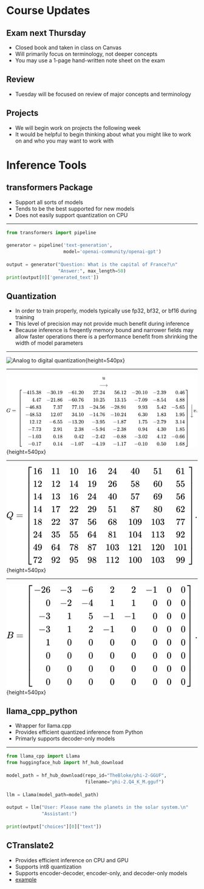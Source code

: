Course Updates
==============

Exam next Thursday
------------------

- Closed book and taken in class on Canvas
- Will primarily focus on terminology, not deeper concepts
- You may use a 1-page hand-written note sheet on the exam

Review
------

- Tuesday will be focused on review of major concepts and terminology

Projects
--------

- We will begin work on projects the following week
- It would be helpful to begin thinking about what you might like to work on and who you may want to work with

Inference Tools
===============

transformers Package
--------------------

- Support all sorts of models
- Tends to be the best supported for new models
- Does not easily support quantization on CPU

---

```python
from transformers import pipeline

generator = pipeline('text-generation',
                     model='openai-community/openai-gpt')

output = generator("Question: What is the capital of France?\n"
                   "Answer:", max_length=50)
print(output[0]['generated_text'])
```

Quantization
------------

- In order to train properly, models typically use fp32, bf32, or bf16 during training
- This level of precision may not provide much benefit during inference
- Because inference is freqently memory bound and narrower fields may allow faster operations there is a performance benefit from shrinking the width of model parameters

---

![Analog to digital quantization](https://upload.wikimedia.org/wikipedia/commons/b/b7/3-bit_resolution_analog_comparison.png){height=540px}

---

![JPEG DCT Output](media/jpeg-dct.svg){height=540px}

---

![JPEG Quantization Matrix](media/jpeg-quantization-matrix.svg){height=540px}

---

![JPEG DCT Output](media/jpeg-quantized-dct.svg){height=540px}

llama_cpp_python
----------------

- Wrapper for llama.cpp
- Provides efficient quantized inference from Python
- Primarly supports decoder-only models

---

```python
from llama_cpp import Llama
from huggingface_hub import hf_hub_download

model_path = hf_hub_download(repo_id="TheBloke/phi-2-GGUF", 
                             filename="phi-2.Q4_K_M.gguf")

llm = Llama(model_path=model_path)

output = llm("User: Please name the planets in the solar system.\n"
             "Assistant:")

print(output["choices"][0]["text"])
```

CTranslate2
-----------

- Provides efficient inference on CPU and GPU
- Supports int8 quantization
- Supports encoder-decoder, encoder-only, and decoder-only models
- [example](../examples/ctranslate2.ipynb)

